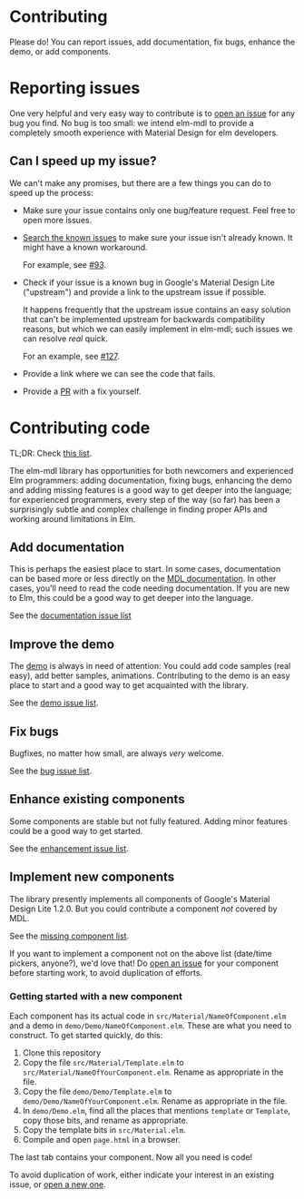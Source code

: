 # Contributing

Please do! You can report issues, add documentation, fix bugs, enhance the
demo, or add components. 

# Reporting issues

One very helpful and very easy way to contribute is to [open an
issue](https://github.com/debois/elm-mdl/issues/new) for any bug you find. No
bug is too small: we intend elm-mdl to provide a completely smooth experience
with Material Design for elm developers. 

## Can I speed up my issue?

We can't make any promises, but there are a few things you can do to speed up the process: 

- Make sure your issue contains only one bug/feature request. Feel free to open more issues.
- [Search the known issues](https://github.com/debois/elm-mdl/issues) to make
  sure your issue isn't already known. It might have a known workaround. 

     For example, see [#93](https://github.com/debois/elm-mdl/issues/93#issuecomment-234567268).

- Check if your issue is a known bug in Google's Material Design Lite
  ("upstream") and provide a link to the upstream issue if possible. 
  
    It happens frequently that the upstream issue contains an easy solution that
    can't be implemented upstream for backwards compatibility reasons, but which
    we can easily implement in elm-mdl; such issues we can resolve _real_ quick.

    For an example, see
    [#127](https://github.com/debois/elm-mdl/issues/127#issuecomment-236321803). 
- Provide a link where we can see the code that fails. 
- Provide a [PR](https://github.com/debois/elm-mdl/compare) with a fix yourself. 

# Contributing code

TL;DR: Check [this list](https://github.com/debois/elm-mdl/issues?q=is%3Aopen+is%3Aissue+label%3Astarting-point).

The elm-mdl library has opportunities for both newcomers and experienced Elm
programmers: adding documentation, fixing bugs, enhancing the demo and adding
missing features is a good way to get deeper into the language; for experienced
programmers, every step of the way (so far) has been a surprisingly subtle and
complex challenge in finding proper APIs and working around limitations in Elm. 


## Add documentation 

This is perhaps the easiest place to start. In some cases, documentation can be
based more or less directly on the [MDL documentation](getmdl.io/components).
In other cases, you'll need to read the code needing documentation. If you are
new to Elm, this could be a good way to get deeper into the language. 

See the [documentation issue
list](https://github.com/debois/elm-mdl/issues?utf8=%E2%9C%93&q=is%3Aissue+label%3Adocumentation+)

## Improve the demo

The [demo](https://debois.github.io/elm-mdl/) is always in need of attention:
You could add code samples (real easy), add better samples, animations.
Contributing to the demo is an easy place to start and a good way to get
acquainted with the library. 

See the [demo issue list](https://github.com/debois/elm-mdl/issues?utf8=%E2%9C%93&q=is%3Aissue+label%3Ademo).

## Fix bugs

Bugfixes, no matter how small, are always _very_ welcome. 

See the [bug issue list](https://github.com/debois/elm-mdl/issues?utf8=%E2%9C%93&q=is%3Aissue+label%3Abug).

## Enhance existing components

Some components are stable but not fully featured. Adding minor features could be a 
good way to get started. 

See the [enhancement issue
list](https://github.com/debois/elm-mdl/issues?utf8=%E2%9C%93&q=is%3Aissue+label%3Aenhancement).

## Implement new components

The library presently implements all components of Google's Material Design
Lite 1.2.0. But you could contribute a component _not_ covered by MDL.

See the [missing component list](https://github.com/debois/elm-mdl/issues?q=is%3Aissue+is%3Aopen+label%3Acomponent).

If you want to implement a component not on the above list (date/time pickers,
anyone?), we'd love that! Do [open an
issue](https://github.com/debois/elm-mdl/issues/new) for your component before
starting work, to avoid duplication of efforts. 

### Getting started with a new component

Each component has its actual code in `src/Material/NameOfComponent.elm` and a demo in 
`demo/Demo/NameOfComponent.elm`. These are what you need to construct.
To get started quickly, do this:

1. Clone this repository
2. Copy the file `src/Material/Template.elm` to `src/Material/NameOfYourComponent.elm`. Rename
as appropriate in the file. 
3. Copy the file `demo/Demo/Template.elm` to `demo/Demo/NameOfYourComponent.elm`. 
Rename as appropriate in the file. 
4. In `demo/Demo.elm`, find all the places that mentions `template` or `Template`, 
copy those bits, and rename as appropriate. 
5. Copy the template bits in `src/Material.elm`.
6. Compile and open `page.html` in a browser.

The last tab contains your component. Now all you need is code!

To avoid duplication of work, either indicate your interest in an existing issue, or 
[open a new one](https://github.com/debois/elm-mdl/issues/new).
